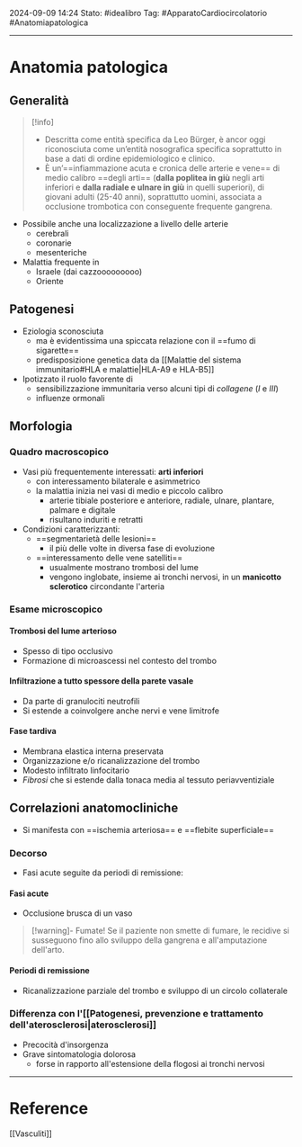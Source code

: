 2024-09-09 14:24
Stato: #idealibro 
Tag: #ApparatoCardiocircolatorio #Anatomiapatologica 

---
# Anatomia patologica
## Generalità
>[!info]
>- Descritta come entità specifica da Leo Bürger, è ancor oggi riconosciuta come un’entità nosografica specifica soprattutto in base a dati di ordine epidemiologico e clinico.
>- È un’==infiammazione acuta e cronica delle arterie e vene== di medio calibro ==degli arti== (**dalla poplitea in giù** negli arti inferiori e **dalla radiale e ulnare in giù** in quelli superiori), di giovani adulti (25-40 anni), soprattutto uomini, associata a occlusione trombotica con conseguente frequente gangrena.
- Possibile anche una localizzazione a livello delle arterie
	- cerebrali
	- coronarie
	- mesenteriche
- Malattia frequente in
	- Israele (dai cazzooooooooo)
	- Oriente
## Patogenesi
- Eziologia sconosciuta
	- ma è evidentissima una spiccata relazione con il ==fumo di sigarette==
	- predisposizione genetica data da [[Malattie del sistema immunitario#HLA e malattie|HLA-A9 e HLA-B5]]
- Ipotizzato il ruolo favorente di
	- sensibilizzazione immunitaria verso alcuni tipi di *collagene* (*I* e *III*)
	- influenze ormonali
## Morfologia
### Quadro macroscopico
- Vasi più frequentemente interessati: **arti inferiori**
	- con interessamento bilaterale e asimmetrico
	- la malattia inizia nei vasi di medio e piccolo calibro
		- arterie tibiale posteriore e anteriore, radiale, ulnare, plantare, palmare e digitale
		- risultano induriti e retratti
- Condizioni caratterizzanti:
	- ==segmentarietà delle lesioni==
		- il più delle volte in diversa fase di evoluzione
	- ==interessamento delle vene satelliti==
		- usualmente mostrano trombosi del lume
		- vengono inglobate, insieme ai tronchi nervosi, in un **manicotto sclerotico** circondante l'arteria
### Esame microscopico
#### Trombosi del lume arterioso
- Spesso di tipo occlusivo
- Formazione di microascessi nel contesto del trombo
#### Infiltrazione a tutto spessore della parete vasale
- Da parte di granulociti neutrofili
- Si estende a coinvolgere anche nervi e vene limitrofe
#### Fase tardiva
- Membrana elastica interna preservata
- Organizzazione e/o ricanalizzazione del trombo
- Modesto infiltrato linfocitario
- *Fibrosi* che si estende dalla tonaca media al tessuto periavventiziale
## Correlazioni anatomocliniche
- Si manifesta con ==ischemia arteriosa== e ==flebite superficiale==
### Decorso
- Fasi acute seguite da periodi di remissione:
#### Fasi acute
- Occlusione brusca di un vaso
>[!warning]- Fumate!
> Se il paziente non smette di fumare, le recidive si susseguono fino allo sviluppo della gangrena e all'amputazione dell'arto.
#### Periodi di remissione
- Ricanalizzazione parziale del trombo e sviluppo di un circolo collaterale
### Differenza con l'[[Patogenesi, prevenzione e trattamento dell'aterosclerosi|aterosclerosi]]
- Precocità d'insorgenza
- Grave sintomatologia dolorosa
	- forse in rapporto all'estensione della flogosi ai tronchi nervosi







---
# Reference
[[Vasculiti]]